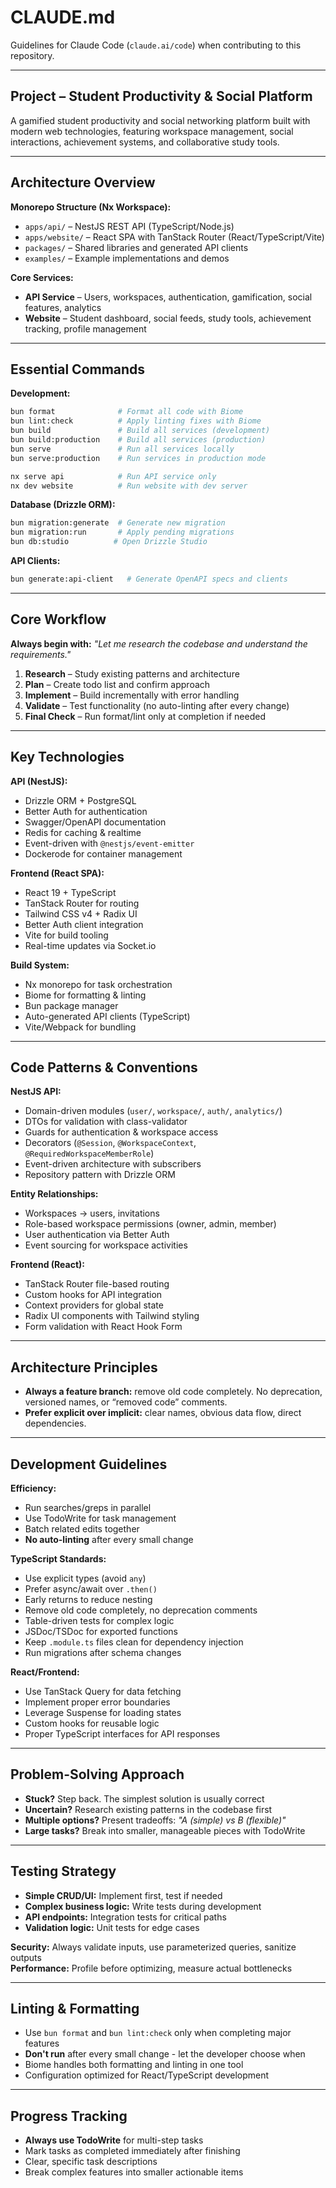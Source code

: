 # CLAUDE.md

Guidelines for Claude Code (`claude.ai/code`) when contributing to this repository.

---

## Project – Student Productivity & Social Platform

A gamified student productivity and social networking platform built with modern web technologies, featuring workspace management, social interactions, achievement systems, and collaborative study tools.

---

## Architecture Overview

**Monorepo Structure (Nx Workspace):**

- `apps/api/` – NestJS REST API (TypeScript/Node.js)
- `apps/website/` – React SPA with TanStack Router (React/TypeScript/Vite)
- `packages/` – Shared libraries and generated API clients
- `examples/` – Example implementations and demos

**Core Services:**

- **API Service** – Users, workspaces, authentication, gamification, social features, analytics
- **Website** – Student dashboard, social feeds, study tools, achievement tracking, profile management

---

## Essential Commands

**Development:**

```bash
bun format              # Format all code with Biome
bun lint:check          # Apply linting fixes with Biome
bun build               # Build all services (development)
bun build:production    # Build all services (production)
bun serve               # Run all services locally
bun serve:production    # Run services in production mode

nx serve api            # Run API service only
nx dev website          # Run website with dev server
```

**Database (Drizzle ORM):**

```bash
bun migration:generate  # Generate new migration
bun migration:run       # Apply pending migrations
bun db:studio          # Open Drizzle Studio
```

**API Clients:**

```bash
bun generate:api-client   # Generate OpenAPI specs and clients
```

---

## Core Workflow

**Always begin with:** _"Let me research the codebase and understand the requirements."_

1. **Research** – Study existing patterns and architecture
2. **Plan** – Create todo list and confirm approach
3. **Implement** – Build incrementally with error handling
4. **Validate** – Test functionality (no auto-linting after every change)
5. **Final Check** – Run format/lint only at completion if needed

---

## Key Technologies

**API (NestJS):**

- Drizzle ORM + PostgreSQL
- Better Auth for authentication
- Swagger/OpenAPI documentation
- Redis for caching & realtime
- Event-driven with `@nestjs/event-emitter`
- Dockerode for container management

**Frontend (React SPA):**

- React 19 + TypeScript
- TanStack Router for routing
- Tailwind CSS v4 + Radix UI
- Better Auth client integration
- Vite for build tooling
- Real-time updates via Socket.io

**Build System:**

- Nx monorepo for task orchestration
- Biome for formatting & linting
- Bun package manager
- Auto-generated API clients (TypeScript)
- Vite/Webpack for bundling

---

## Code Patterns & Conventions

**NestJS API:**

- Domain-driven modules (`user/`, `workspace/`, `auth/`, `analytics/`)
- DTOs for validation with class-validator
- Guards for authentication & workspace access
- Decorators (`@Session`, `@WorkspaceContext`, `@RequiredWorkspaceMemberRole`)
- Event-driven architecture with subscribers
- Repository pattern with Drizzle ORM

**Entity Relationships:**

- Workspaces → users, invitations
- Role-based workspace permissions (owner, admin, member)
- User authentication via Better Auth
- Event sourcing for workspace activities

**Frontend (React):**

- TanStack Router file-based routing
- Custom hooks for API integration
- Context providers for global state
- Radix UI components with Tailwind styling
- Form validation with React Hook Form

---

## Architecture Principles

- **Always a feature branch:** remove old code completely. No deprecation, versioned names, or “removed code” comments.
- **Prefer explicit over implicit:** clear names, obvious data flow, direct dependencies.

---

## Development Guidelines

**Efficiency:**

- Run searches/greps in parallel
- Use TodoWrite for task management
- Batch related edits together
- **No auto-linting** after every small change

**TypeScript Standards:**

- Use explicit types (avoid `any`)
- Prefer async/await over `.then()`
- Early returns to reduce nesting
- Remove old code completely, no deprecation comments
- Table-driven tests for complex logic
- JSDoc/TSDoc for exported functions
- Keep `.module.ts` files clean for dependency injection
- Run migrations after schema changes

**React/Frontend:**

- Use TanStack Query for data fetching
- Implement proper error boundaries
- Leverage Suspense for loading states
- Custom hooks for reusable logic
- Proper TypeScript interfaces for API responses

---

## Problem-Solving Approach

- **Stuck?** Step back. The simplest solution is usually correct
- **Uncertain?** Research existing patterns in the codebase first
- **Multiple options?** Present tradeoffs: _"A (simple) vs B (flexible)"_
- **Large tasks?** Break into smaller, manageable pieces with TodoWrite

---

## Testing Strategy

- **Simple CRUD/UI:** Implement first, test if needed
- **Complex business logic:** Write tests during development
- **API endpoints:** Integration tests for critical paths
- **Validation logic:** Unit tests for edge cases

**Security:** Always validate inputs, use parameterized queries, sanitize outputs  
**Performance:** Profile before optimizing, measure actual bottlenecks

---

## Linting & Formatting

- Use `bun format` and `bun lint:check` only when completing major features
- **Don't run** after every small change - let the developer choose when
- Biome handles both formatting and linting in one tool
- Configuration optimized for React/TypeScript development

---

## Progress Tracking

- **Always use TodoWrite** for multi-step tasks
- Mark tasks as completed immediately after finishing
- Clear, specific task descriptions
- Break complex features into smaller actionable items
